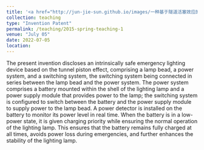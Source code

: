 ```yaml
---
title: '<a href="http://jun-jie-sun.github.io/images/一种基于隧道活塞效应的本质安全应急照明装置.png" style="color: teal;">3. Patent Pending: An Intrinsically Safe Emergency Lighting Device Based on the Tunnel Piston Effect </a>'
collection: teaching
type: "Invention Patent"
permalink: /teaching/2015-spring-teaching-1
venue: "July 05"
date: 2022-07-05
location: 
---
```

The present invention discloses an intrinsically safe emergency lighting device based on the tunnel piston effect, comprising a lamp bead, a power system, and a switching system, the switching system being connected in series between the lamp bead and the power system. The power system comprises a battery mounted within the shell of the lighting lamp and a power supply module that provides power to the lamp; the switching system is configured to switch between the battery and the power supply module to supply power to the lamp bead. A power detector is installed on the battery to monitor its power level in real time. When the battery is in a low-power state, it is given charging priority while ensuring the normal operation of the lighting lamp. This ensures that the battery remains fully charged at all times, avoids power loss during emergencies, and further enhances the stability of the lighting lamp.
